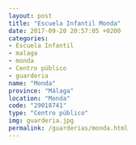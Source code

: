 ```yaml
---
layout: post
title: "Escuela Infantil Monda"
date: 2017-09-20 20:57:05 +0200
categories:
- Escuela Infantil
- malaga
- monda
- Centro público
- guarderia
name: "Monda"
province: "Málaga"
location: "Monda"
code: "29018741"
type: "Centro público"
img: guarderia.jpg
permalink: /guarderias/monda.html
---
```

